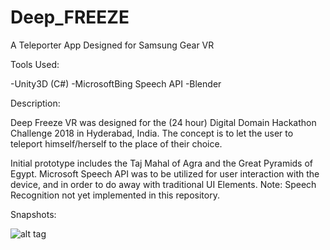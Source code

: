 # Deep_FREEZE

A Teleporter App Designed for Samsung Gear VR

Tools Used:

-Unity3D  (C#)
-MicrosoftBing Speech API
-Blender

Description:

Deep Freeze VR was designed for the (24 hour) Digital Domain Hackathon Challenge 2018 in Hyderabad, India. The concept is to let the user to teleport himself/herself to the place of their choice.

Initial prototype includes the Taj Mahal of Agra and the Great Pyramids of Egypt. Microsoft Speech API was to be utilized for user interaction with the device, and in order to do away with traditional UI Elements. 
Note: Speech Recognition not yet implemented in this repository.

Snapshots:

![alt tag](https://github.com/prayaan/Deep_FREEZE_/blob/master/commonImage.PNG)
